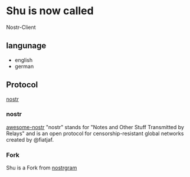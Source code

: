 # Shu is now called
Nostr-Client

## langunage
- english
- german

## Protocol
[nostr](https://github.com/nostr-protocol/nostr) 

### nostr
[awesome-nostr](https://github.com/aljazceru/awesome-nostr)
"nostr" stands for "Notes and Other Stuff Transmitted by Relays" and is an open protocol for censorship-resistant global networks created by @fiatjaf.

### Fork 
Shu is a Fork from [nostrgram](https://github.com/brilliancebitcoin/nostrgram)

 
